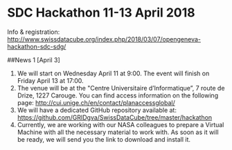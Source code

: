# SDC Hackathon 11-13 April 2018
Info & registration: http://www.swissdatacube.org/index.php/2018/03/07/opengeneva-hackathon-sdc-sdg/

##News 1 [April 3]
1. We will start on Wednesday April 11 at 9:00. The event will finish on Friday April 13 at 17:00.
2. The venue will be at the "Centre Universitaire d’Informatique”, 7 route de Drize, 1227 Carouge. You can find access information on the following page: http://cui.unige.ch/en/contact/planaccessglobal/
3. We will have a dedicated GitHub repository available at: https://github.com/GRIDgva/SwissDataCube/tree/master/hackathon
4. Currently, we are working with our NASA colleagues to prepare a Virtual Machine with all the necessary material to work with. As soon as it will be ready, we will send you the link to download and install it.